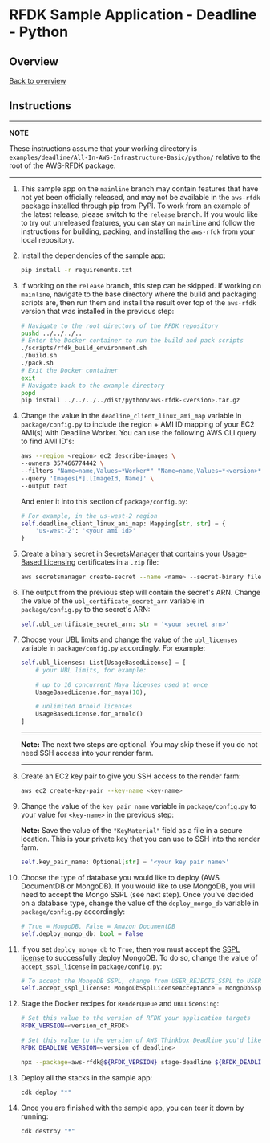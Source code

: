 # RFDK Sample Application - Deadline - Python

## Overview
[Back to overview](../README.md)

## Instructions

---
**NOTE**

These instructions assume that your working directory is `examples/deadline/All-In-AWS-Infrastructure-Basic/python/` relative to the root of the AWS-RFDK package.

---

1.  This sample app on the `mainline` branch may contain features that have not yet been officially released, and may not be available in the `aws-rfdk` package installed through pip from PyPI. To work from an example of the latest release, please switch to the `release` branch. If you would like to try out unreleased features, you can stay on `mainline` and follow the instructions for building, packing, and installing the `aws-rfdk` from your local repository.
2.  Install the dependencies of the sample app:

    ```bash
    pip install -r requirements.txt
    ```
3.  If working on the `release` branch, this step can be skipped. If working on `mainline`, navigate to the base directory where the build and packaging scripts are, then run them and install the result over top of the `aws-rfdk` version that was installed in the previous step:
    ```bash
    # Navigate to the root directory of the RFDK repository
    pushd ../../../..
    # Enter the Docker container to run the build and pack scripts
    ./scripts/rfdk_build_environment.sh
    ./build.sh
    ./pack.sh
    # Exit the Docker container
    exit
    # Navigate back to the example directory
    popd
    pip install ../../../../dist/python/aws-rfdk-<version>.tar.gz
    ```
4.  Change the value in the `deadline_client_linux_ami_map` variable in `package/config.py` to include the region + AMI ID mapping of your EC2 AMI(s) with Deadline Worker. You can use the following AWS CLI query to find AMI ID's:
    ```bash
    aws --region <region> ec2 describe-images \
    --owners 357466774442 \
    --filters "Name=name,Values=*Worker*" "Name=name,Values=*<version>*" \
    --query 'Images[*].[ImageId, Name]' \
    --output text
    ```

    And enter it into this section of `package/config.py`:
    ```python
    # For example, in the us-west-2 region
    self.deadline_client_linux_ami_map: Mapping[str, str] = {
        'us-west-2': '<your ami id>'
    }
    ```
5.  Create a binary secret in [SecretsManager](https://aws.amazon.com/secrets-manager/) that contains your [Usage-Based Licensing](https://docs.thinkboxsoftware.com/products/deadline/10.1/1_User%20Manual/manual/aws-portal/licensing-setup.html?highlight=usage%20based%20licensing) certificates in a `.zip` file:

    ```bash
    aws secretsmanager create-secret --name <name> --secret-binary fileb://<path-to-zip-file>
    ```
6.  The output from the previous step will contain the secret's ARN. Change the value of the `ubl_certificate_secret_arn` variable in `package/config.py` to the secret's ARN:

    ```python
    self.ubl_certificate_secret_arn: str = '<your secret arn>'
    ```
7.  Choose your UBL limits and change the value of the `ubl_licenses` variable in `package/config.py` accordingly. For example:

    ```python
    self.ubl_licenses: List[UsageBasedLicense] = [
        # your UBL limits, for example:

        # up to 10 concurrent Maya licenses used at once
        UsageBasedLicense.for_maya(10),

        # unlimited Arnold licenses
        UsageBasedLicense.for_arnold()
    ]
    ```

    ---

    **Note:** The next two steps are optional. You may skip these if you do not need SSH access into your render farm.

    ---
8.  Create an EC2 key pair to give you SSH access to the render farm:

    ```bash
    aws ec2 create-key-pair --key-name <key-name>
    ```
9.  Change the value of the `key_pair_name` variable in `package/config.py` to your value for `<key-name>` in the previous step:

    **Note:** Save the value of the `"KeyMaterial"` field as a file in a secure location. This is your private key that you can use to SSH into the render farm.

    ```python
    self.key_pair_name: Optional[str] = '<your key pair name>'
    ```
10. Choose the type of database you would like to deploy (AWS DocumentDB or MongoDB).
    If you would like to use MongoDB, you will need to accept the Mongo SSPL (see next step).
    Once you've decided on a database type, change the value of the `deploy_mongo_db` variable in `package/config.py` accordingly:

    ```python
    # True = MongoDB, False = Amazon DocumentDB
    self.deploy_mongo_db: bool = False
    ```
11. If you set `deploy_mongo_db` to `True`, then you must accept the [SSPL license](https://www.mongodb.com/licensing/server-side-public-license) to successfully deploy MongoDB. To do so, change the value of `accept_sspl_license` in `package/config.py`:

    ```python
    # To accept the MongoDB SSPL, change from USER_REJECTS_SSPL to USER_ACCEPTS_SSPL
    self.accept_sspl_license: MongoDbSsplLicenseAcceptance = MongoDbSsplLicenseAcceptance.USER_REJECTS_SSPL
    ```
12. Stage the Docker recipes for `RenderQueue` and `UBLLicensing`:

    ```bash
    # Set this value to the version of RFDK your application targets
    RFDK_VERSION=<version_of_RFDK>

    # Set this value to the version of AWS Thinkbox Deadline you'd like to deploy to your farm. Deadline 10.1.9 and up are supported.
    RFDK_DEADLINE_VERSION=<version_of_deadline>

    npx --package=aws-rfdk@${RFDK_VERSION} stage-deadline ${RFDK_DEADLINE_VERSION} --output stage
    ```
12. Deploy all the stacks in the sample app:

    ```bash
    cdk deploy "*"
    ```
13. Once you are finished with the sample app, you can tear it down by running:

    ```bash
    cdk destroy "*"
    ```
